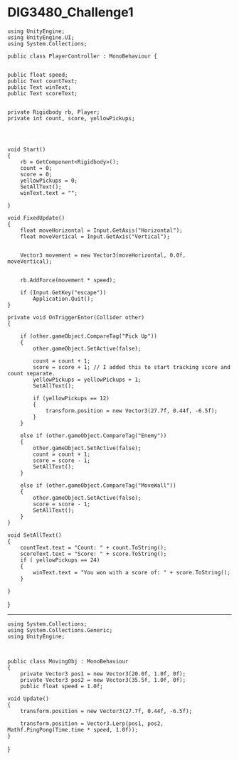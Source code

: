 # DIG3480_Challenge1

    using UnityEngine;
    using UnityEngine.UI;
    using System.Collections;

    public class PlayerController : MonoBehaviour { 


    public float speed;
    public Text countText;
    public Text winText;
    public Text scoreText;


    private Rigidbody rb, Player;
    private int count, score, yellowPickups;


    

    void Start()
    {
        rb = GetComponent<Rigidbody>();
        count = 0;
        score = 0;
        yellowPickups = 0;
        SetAllText();
        winText.text = "";
        
    }

    void FixedUpdate()
    {
        float moveHorizontal = Input.GetAxis("Horizontal");
        float moveVertical = Input.GetAxis("Vertical");
       
       
        Vector3 movement = new Vector3(moveHorizontal, 0.0f, moveVertical);

      
        rb.AddForce(movement * speed);

        if (Input.GetKey("escape"))
            Application.Quit();
    }

    private void OnTriggerEnter(Collider other)
    {

        if (other.gameObject.CompareTag("Pick Up"))
        {
            other.gameObject.SetActive(false);

            count = count + 1;
            score = score + 1; // I added this to start tracking score and count separate.
            yellowPickups = yellowPickups + 1;
            SetAllText();

            if (yellowPickups == 12)
            {
                transform.position = new Vector3(27.7f, 0.44f, -6.5f);
            }
        }

        else if (other.gameObject.CompareTag("Enemy"))
        {
            other.gameObject.SetActive(false);
            count = count + 1;
            score = score - 1;
            SetAllText();
        }

        else if (other.gameObject.CompareTag("MoveWall"))
        {
            other.gameObject.SetActive(false);
            score = score - 1;
            SetAllText();
        }
    }

    void SetAllText()
    {
        countText.text = "Count: " + count.ToString();
        scoreText.text = "Score: " + score.ToString();
        if ( yellowPickups == 24)
        {
            winText.text = "You won with a score of: " + score.ToString();
        }
        
    }

}

----------------------------------------------------------------------------------------------------------------------------------------

    using System.Collections;
    using System.Collections.Generic;
    using UnityEngine;



    public class MovingObj : MonoBehaviour
    {
        private Vector3 pos1 = new Vector3(20.0f, 1.0f, 0f);
        private Vector3 pos2 = new Vector3(35.5f, 1.0f, 0f);
        public float speed = 1.0f;
    
    void Update()
    {
        transform.position = new Vector3(27.7f, 0.44f, -6.5f);

        transform.position = Vector3.Lerp(pos1, pos2, Mathf.PingPong(Time.time * speed, 1.0f));
    }
}
